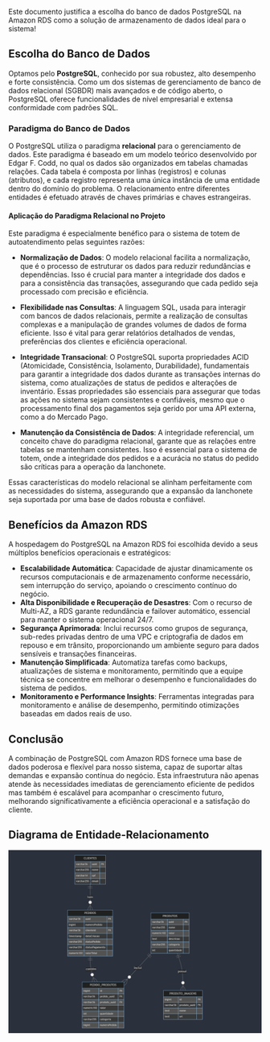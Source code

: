 Este documento justifica a escolha do banco de dados PostgreSQL na Amazon RDS como a solução de armazenamento de dados ideal para o sistema!

## Escolha do Banco de Dados

Optamos pelo **PostgreSQL**, conhecido por sua robustez, alto desempenho e forte consistência. Como um dos sistemas de gerenciamento de banco de dados relacional (SGBDR) mais avançados e de código aberto, o PostgreSQL oferece funcionalidades de nível empresarial e extensa conformidade com padrões SQL.

### Paradigma do Banco de Dados

O PostgreSQL utiliza o paradigma **relacional** para o gerenciamento de dados. Este paradigma é baseado em um modelo teórico desenvolvido por Edgar F. Codd, no qual os dados são organizados em tabelas chamadas relações. Cada tabela é composta por linhas (registros) e colunas (atributos), e cada registro representa uma única instância de uma entidade dentro do domínio do problema. O relacionamento entre diferentes entidades é efetuado através de chaves primárias e chaves estrangeiras.

#### Aplicação do Paradigma Relacional no Projeto

Este paradigma é especialmente benéfico para o sistema de totem de autoatendimento pelas seguintes razões:

- **Normalização de Dados**: O modelo relacional facilita a normalização, que é o processo de estruturar os dados para reduzir redundâncias e dependências. Isso é crucial para manter a integridade dos dados e para a consistência das transações, assegurando que cada pedido seja processado com precisão e eficiência.

- **Flexibilidade nas Consultas**: A linguagem SQL, usada para interagir com bancos de dados relacionais, permite a realização de consultas complexas e a manipulação de grandes volumes de dados de forma eficiente. Isso é vital para gerar relatórios detalhados de vendas, preferências dos clientes e eficiência operacional.

- **Integridade Transacional**: O PostgreSQL suporta propriedades ACID (Atomicidade, Consistência, Isolamento, Durabilidade), fundamentais para garantir a integridade dos dados durante as transações internas do sistema, como atualizações de status de pedidos e alterações de inventário. Essas propriedades são essenciais para assegurar que todas as ações no sistema sejam consistentes e confiáveis, mesmo que o processamento final dos pagamentos seja gerido por uma API externa, como a do Mercado Pago.

- **Manutenção da Consistência de Dados**: A integridade referencial, um conceito chave do paradigma relacional, garante que as relações entre tabelas se mantenham consistentes. Isso é essencial para o sistema de totem, onde a integridade dos pedidos e a acurácia no status do pedido são críticas para a operação da lanchonete.

Essas características do modelo relacional se alinham perfeitamente com as necessidades do sistema, assegurando que a expansão da lanchonete seja suportada por uma base de dados robusta e confiável.

## Benefícios da Amazon RDS

A hospedagem do PostgreSQL na Amazon RDS foi escolhida devido a seus múltiplos benefícios operacionais e estratégicos:

- **Escalabilidade Automática**: Capacidade de ajustar dinamicamente os recursos computacionais e de armazenamento conforme necessário, sem interrupção do serviço, apoiando o crescimento contínuo do negócio.
- **Alta Disponibilidade e Recuperação de Desastres**: Com o recurso de Multi-AZ, a RDS garante redundância e failover automático, essencial para manter o sistema operacional 24/7.
- **Segurança Aprimorada**: Inclui recursos como grupos de segurança, sub-redes privadas dentro de uma VPC e criptografia de dados em repouso e em trânsito, proporcionando um ambiente seguro para dados sensíveis e transações financeiras.
- **Manutenção Simplificada**: Automatiza tarefas como backups, atualizações de sistema e monitoramento, permitindo que a equipe técnica se concentre em melhorar o desempenho e funcionalidades do sistema de pedidos.
- **Monitoramento e Performance Insights**: Ferramentas integradas para monitoramento e análise de desempenho, permitindo otimizações baseadas em dados reais de uso.

## Conclusão

A combinação de PostgreSQL com Amazon RDS fornece uma base de dados poderosa e flexível para nosso sistema, capaz de suportar altas demandas e expansão contínua do negócio. Esta infraestrutura não apenas atende às necessidades imediatas de gerenciamento eficiente de pedidos mas também é escalável para acompanhar o crescimento futuro, melhorando significativamente a eficiência operacional e a satisfação do cliente.

## Diagrama de Entidade-Relacionamento
![Descrição da imagem](images/diagram.png)

